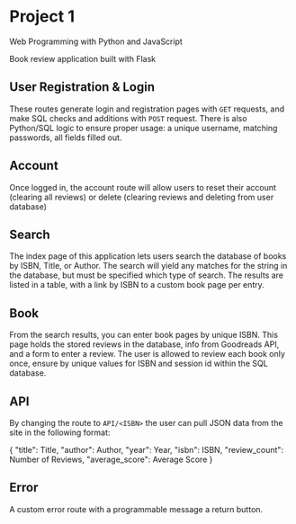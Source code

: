 # Project 1

Web Programming with Python and JavaScript

Book review application built with Flask

## User Registration & Login

These routes generate login and registration pages with `GET` requests, and make SQL checks and additions with `POST` request. There is also Python/SQL logic to ensure proper usage: a unique username, matching passwords, all fields filled out.

## Account

Once logged in, the account route will allow users to reset their account (clearing all reviews) or delete (clearing reviews and deleting from user database)

## Search

The index page of this application lets users search the database of books by ISBN, Title, or Author. The search will yield any matches for the string in the database, but must be specified which type of search. The results are listed in a table, with a link by ISBN to a custom book page per entry.

## Book

From the search results, you can enter book pages by unique ISBN. This page holds the stored reviews in the database, info from Goodreads API, and a form to enter a review. The user is allowed to review each book only once, ensure by unique values for ISBN and session id within the SQL database.

## API

By changing the route to `API/<ISBN>` the user can pull JSON data from the site in the following format:

{
    "title": Title,
    "author": Author,
    "year": Year,
    "isbn": ISBN,
    "review_count": Number of Reviews,
    "average_score": Average Score
}

## Error

A custom error route with a programmable message a return button.
